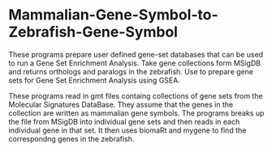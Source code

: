 # Mammalian-Gene-Symbol-to-Zebrafish-Gene-Symbol
These programs prepare user defined gene-set databases that can be used to run a Gene Set Enrichment Analysis. 
Take gene collections form MSigDB and returns orthologs and paralogs in the zebrafish. 
Use to prepare gene sets for Gene Set Enrichment Analysis using GSEA. 

These programs read in gmt files containg collections of gene sets from the Molecular Signatures DataBase. They assume that 
the genes in the collection are written as mammalian gene symbols. The programs breaks up the file from MSigDB into individual gene sets
and then reads in each individual gene in that set. It then uses biomaRt and mygene to find the correspondng genes in the zebrafish. 


